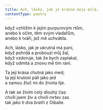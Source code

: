 ```yaml
---
title: Ach, lásko, jak je krásná moje milá,
contentType: poetry
---
```


<section>

když vzhlížím k jejím purpurovým rtům,  
anebo k očím, těm svým vladařům,  
anebo k tváři, jež mě uchvátila.

</section>

<section>

Ach, lásko, jak je ukrutná má paní,  
když pohrdá a probouzí můj žal,  
když vzdoruje, tak že bych zaplakal,  
když odmítá a znovu mě tím raní.

</section>

<section>

Ta její krása chutná jako med;  
ta její krutost pálí jako jed  
a samou žluč mi do života lije.

</section>

<section>

A tak se živím celý dlouhý čas:  
chvíli jsem živ a chvíli mrtev zas  
tak jako ti dva bratři z Oibalie.

</section>
